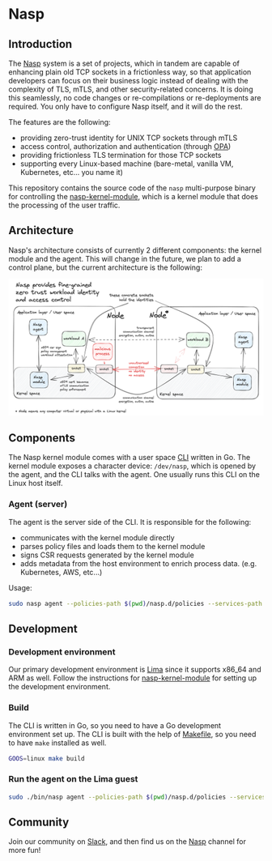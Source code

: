 # Nasp

## Introduction

The [Nasp](https://github.com/cisco-open/nasp) system is a set of projects, which in tandem are capable of enhancing plain old TCP sockets in a frictionless way, so that application developers can focus on their business logic instead of dealing with the complexity of TLS, mTLS, and other security-related concerns. It is doing this seamlessly, no code changes or re-compilations or re-deployments are required. You only have to configure Nasp itself, and it will do the rest.

The features are the following:
- providing zero-trust identity for UNIX TCP sockets through mTLS
- access control, authorization and authentication (through [OPA](https://www.openpolicyagent.org))
- providing frictionless TLS termination for those TCP sockets
- supporting every Linux-based machine (bare-metal, vanilla VM, Kubernetes, etc... you name it)

This repository contains the source code of the `nasp` multi-purpose binary for controlling the [nasp-kernel-module](https://github.com/cisco-open/nasp-kernel-module), which is a kernel module that does the processing of the user traffic.

## Architecture

Nasp's architecture consists of currently 2 different components: the kernel module and the agent. This will change in the future, we plan to add a control plane, but the current architecture is the following:

![Nasp architecture](./docs/img/nasp-architecture.png)

## Components

The Nasp kernel module comes with a user space [CLI](./cli/) written in Go. The kernel module exposes a character device: `/dev/nasp`, which is opened by the agent, and the CLI talks with the agent. One usually runs this CLI on the Linux host itself.

### Agent (server)

The agent is the server side of the CLI. It is responsible for the following:

- communicates with the kernel module directly
- parses policy files and loads them to the kernel module
- signs CSR requests generated by the kernel module
- adds metadata from the host environment to enrich process data. (e.g. Kubernetes, AWS, etc...)

Usage:

```bash
sudo nasp agent --policies-path $(pwd)/nasp.d/policies --services-path $(pwd)/nasp.d/services
```

## Development

### Development environment

Our primary development environment is [Lima](https://lima-vm.io) since it supports x86_64 and ARM as well. Follow the instructions for [nasp-kernel-module](https://github.com/cisco-open/nasp-kernel-module#coding) for setting up the development environment.

### Build

The CLI is written in Go, so you need to have a Go development environment set up. The CLI is built with the help of [Makefile](./Makefile), so you need to have `make` installed as well.

```bash
GOOS=linux make build
```

### Run the agent on the Lima guest

```bash
sudo ./bin/nasp agent --policies-path $(pwd)/nasp.d/policies --services-path $(pwd)/nasp.d/services
```

## Community

Join our community on [Slack](https://join.slack.com/t/outshift/shared_invite/zt-26xfl4muq-zcDSfsA_7eOWlyhjvBGqVQ), and then
find us on the [Nasp](https://outshift.slack.com/channels/nasp) channel for more fun!
